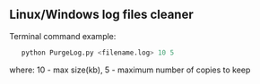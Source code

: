 ## Linux/Windows log files cleaner
Terminal command example:
```python 
   python PurgeLog.py <filename.log> 10 5
```
  where: 10 - max size(kb), 5 - maximum number of copies to keep
